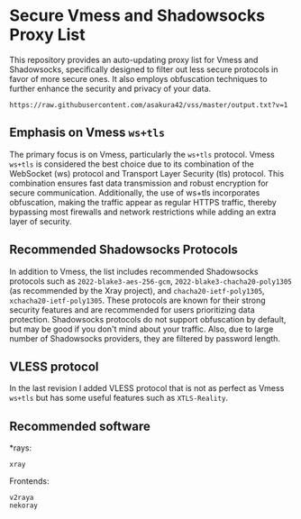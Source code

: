 # Secure Vmess and Shadowsocks Proxy List

This repository provides an auto-updating proxy list for Vmess and Shadowsocks, specifically designed to filter out less secure protocols in favor of more secure ones. It also employs obfuscation techniques to further enhance the security and privacy of your data.

```
https://raw.githubusercontent.com/asakura42/vss/master/output.txt?v=1
```

## Emphasis on Vmess `ws+tls`

The primary focus is on Vmess, particularly the `ws+tls` protocol. Vmess `ws+tls` is considered the best choice due to its combination of the WebSocket (ws) protocol and Transport Layer Security (tls) protocol. This combination ensures fast data transmission and robust encryption for secure communication. Additionally, the use of ws+tls incorporates obfuscation, making the traffic appear as regular HTTPS traffic, thereby bypassing most firewalls and network restrictions while adding an extra layer of security.

## Recommended Shadowsocks Protocols

In addition to Vmess, the list includes recommended Shadowsocks protocols such as `2022-blake3-aes-256-gcm`, `2022-blake3-chacha20-poly1305` (as recommended by the Xray project), and `chacha20-ietf-poly1305`, `xchacha20-ietf-poly1305`. These protocols are known for their strong security features and are recommended for users prioritizing data protection. Shadowsocks protocols do not support obfuscation by default, but may be good if you don't mind about your traffic. Also, due to large number of Shadowsocks providers, they are filtered by password length.

## VLESS protocol

In the last revision I added VLESS protocol that is not as perfect as Vmess `ws+tls` but has some useful features such as `XTLS-Reality`.

## Recommended software

*rays:
```
xray
```

Frontends:
```
v2raya
nekoray
```

